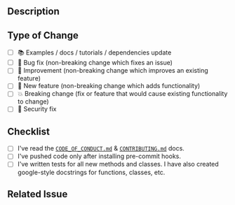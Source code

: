## Description

<!-- Add a more detailed description of the changes if needed. -->

## Type of Change

<!-- Mark with an `x` all the checkboxes that apply (like `[x]`) -->

- [ ] 📚 Examples / docs / tutorials / dependencies update
- [ ] 🔧 Bug fix (non-breaking change which fixes an issue)
- [ ] 🥂 Improvement (non-breaking change which improves an existing feature)
- [ ] 🚀 New feature (non-breaking change which adds functionality)
- [ ] 💥 Breaking change (fix or feature that would cause existing functionality to change)
- [ ] 🔐 Security fix

## Checklist

<!-- Mark with an `x` all the checkboxes that apply (like `[x]`) -->

- [ ] I've read the [`CODE_OF_CONDUCT.md`](https://github.com/stablecaps/eyes3scribe/blob/master/CODE_OF_CONDUCT.md) & [`CONTRIBUTING.md`](https://github.com/stablecaps/eyes3scribe/blob/master/CONTRIBUTING.md) docs.
- [ ] I've pushed code only after installing pre-commit hooks.
- [ ] I've written tests for all new methods and classes. I have also created google-style docstrings for functions, classes, etc.

## Related Issue

<!-- If your PR refers to a related issue, link it here. -->
